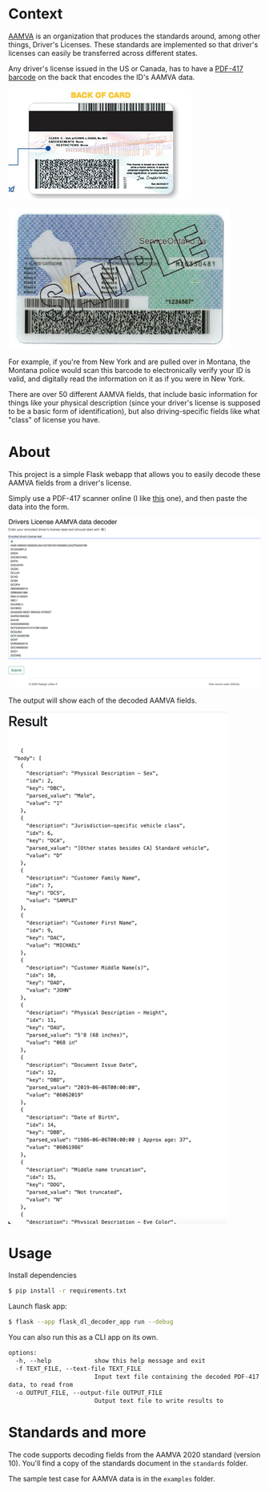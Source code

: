 # Context

[AAMVA](https://www.aamva.org/) is an organization that produces the standards around, among other things, Driver's Licenses. These standards are implemented so that driver's licenses can easily be transferred across different states.

Any driver's license issued in the US or Canada, has to have a [PDF-417 barcode](https://en.wikipedia.org/wiki/PDF417) on the back that encodes the ID's AAMVA data.

![California Drivers License](./docs/california_drivers_license_back.jpeg)

![Canada Drivers License](./docs/canada_drivers_license_back.jpg)

For example, if you're from New York and are pulled over in Montana, the Montana police would scan this barcode to electronically verify your ID is valid, and digitally read the information on it as if you were in New York.

There are over 50 different AAMVA fields, that include basic information for things like your physical description (since your driver's license is supposed to be a basic form of identification), but also driving-specific fields like what "class" of license you have.

# About

This project is a simple Flask webapp that allows you to easily decode these AAMVA fields from a driver's license.

Simply use a PDF-417 scanner online (I like [this](https://online-barcode-reader.inliteresearch.com/) one), and then paste the data into the form.

![UI screenshot](./docs/ui.png)

The output will show each of the decoded AAMVA fields.

![Result screenshot](./docs/result.png)

# Usage

Install dependencies

```bash
$ pip install -r requirements.txt
```

Launch flask app:

```bash
$ flask --app flask_dl_decoder_app run --debug
```

You can also run this as a CLI app on its own.

```
options:
  -h, --help            show this help message and exit
  -f TEXT_FILE, --text-file TEXT_FILE
                        Input text file containing the decoded PDF-417 data, to read from
  -o OUTPUT_FILE, --output-file OUTPUT_FILE
                        Output text file to write results to
```

# Standards and more

The code supports decoding fields from the AAMVA 2020 standard (version 10). You'll find a copy of the standards document in the `standards` folder.

The sample test case for AAMVA data is in the `examples` folder.